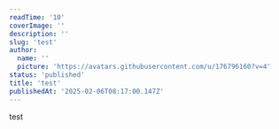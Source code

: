 ```yaml
---
readTime: '10'
coverImage: ''
description: ''
slug: 'test'
author:
  name: ''
  picture: 'https://avatars.githubusercontent.com/u/176796160?v=4'
status: 'published'
title: 'test'
publishedAt: '2025-02-06T08:17:00.147Z'
---
```


test